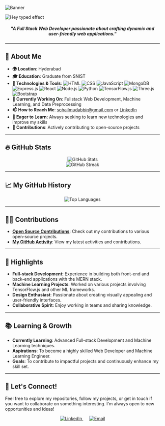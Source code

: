 
![Banner](https://camo.githubusercontent.com/28e64d517089d4b23ff5716340d789b4af32b3aa44001a62677f273d3ee898d5/68747470733a2f2f6d69722d73332d63646e2d63662e626568616e63652e6e65742f70726f6a6563745f6d6f64756c65732f6d61785f313230302f3831626234623136353638343031392e363430623630333864313333652e676966)


<img src="https://readme-typing-svg.herokuapp.com?font=Fredoka&weight=700&size=55&pause=100&color=FFcc4d&width=870&height=95&lines=Hello%2C+I'm+MUDABBIR+%F0%9F%91%8B" alt="Hey typed effect"/>


<h5 align="center">"A Full Stack Web Developer passionate about crafting dynamic and user-friendly web applications."</h5>

---

## 🚀 About Me

- **🌍 Location**: Hyderabad
- **🎓 Education**: Graduate from SNIST
- **🔧 Technologies & Tools**: 
  ![HTML](https://img.shields.io/badge/HTML-E34F26?style=flat-square&logo=html5&logoColor=white)
  ![CSS](https://img.shields.io/badge/CSS-1572B6?style=flat-square&logo=css3&logoColor=white)
  ![JavaScript](https://img.shields.io/badge/JavaScript-F7DF1E?style=flat-square&logo=javascript&logoColor=black)
  ![MongoDB](https://img.shields.io/badge/MongoDB-4EA94B?style=flat-square&logo=mongodb&logoColor=white)
  ![Express.js](https://img.shields.io/badge/Express.js-404D59?style=flat-square&logo=express&logoColor=white)
  ![React](https://img.shields.io/badge/React-61DAFB?style=flat-square&logo=react&logoColor=black)
  ![Node.js](https://img.shields.io/badge/Node.js-339933?style=flat-square&logo=nodedotjs&logoColor=white)
  ![Python](https://img.shields.io/badge/Python-3776AB?style=flat-square&logo=python&logoColor=white)
  ![TensorFlow.js](https://img.shields.io/badge/TensorFlow.js-FF6F00?style=flat-square&logo=tensorflow&logoColor=white)
  ![Three.js](https://img.shields.io/badge/Three.js-000000?style=flat-square&logo=three.js&logoColor=white)
  ![Bootstrap](https://img.shields.io/badge/Bootstrap-563D7C?style=flat-square&logo=bootstrap&logoColor=white)
- **💼 Currently Working On**: Fullstack Web Development, Machine Learning, and Data Preprocessing
- **📫 How to Reach Me**: sohailmudabbir@gmail.com or [LinkedIn](https://www.linkedin.com/in/mohammed-mudabbir-pasha/)
- **🌱 Eager to Learn**: Always seeking to learn new technologies and improve my skills
- **🤝 Contributions**: Actively contributing to open-source projects

---

## 🔥 GitHub Stats

<div align="center">
  <img src="https://github-readme-stats.vercel.app/api?username=Siddu7077&show_icons=true&hide_title=true&hide=prs&count_private=true&include_all_commits=true&theme=radical" alt="GitHub Stats" />
  </div>
  <div align="center">
  <img src="https://streak-stats.demolab.com?user=Siddu7077&theme=radical" alt="GitHub Streak" />
</div>

---

## 📈 My GitHub History

<div align="center">
  <img src="https://github-readme-stats.vercel.app/api/top-langs/?username=mudabbir525&layout=compact&theme=radical" alt="Top Languages" />
</div>

---

## 👨‍💻 Contributions

- **[Open Source Contributions](https://github.com/mudabbir525?tab=repositories)**: Check out my contributions to various open-source projects.
- **[My GitHub Activity](https://github.com/mudabbir525?tab=activity)**: View my latest activities and contributions.

---

## 🌟 Highlights

- **Full-stack Development**: Experience in building both front-end and back-end applications with the MERN stack.
- **Machine Learning Projects**: Worked on various projects involving TensorFlow.js and other ML frameworks.
- **Design Enthusiast**: Passionate about creating visually appealing and user-friendly interfaces.
- **Collaborative Spirit**: Enjoy working in teams and sharing knowledge.

---

## 📚 Learning & Growth

- **Currently Learning**: Advanced Full-stack Development and Machine Learning techniques.
- **Aspirations**: To become a highly skilled Web Developer and Machine Learning Engineer.
- **Goals**: To contribute to impactful projects and continuously enhance my skill set.

---

## 🎉 Let's Connect!

Feel free to explore my repositories, follow my projects, or get in touch if you want to collaborate on something interesting. I'm always open to new opportunities and ideas!

<div align="center">
  <a href="https://www.linkedin.com/in/mohammed-mudabbir-pasha/">
    <img src="https://img.shields.io/badge/-LinkedIn-%230A66C2?style=for-the-badge&logo=linkedin&logoColor=white" alt="LinkedIn" />
  </a>
  <span style="margin: 0 10px;"></span>
  <a href="mailto:sohailmudabbir@gmail.com">
    <img src="https://img.shields.io/badge/-Email-%23D14836?style=for-the-badge&logo=gmail&logoColor=white" alt="Email" />
  </a>
</div>
